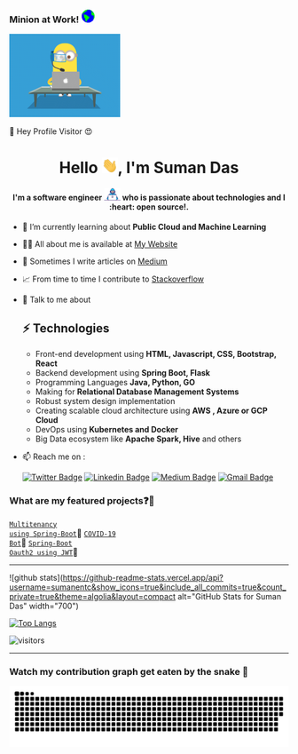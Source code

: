 ### Minion at Work!&nbsp;<img src="https://github.com/sumanentc/sumanentc/blob/master/assets/Earth.gif" width="24px">

<img src="https://github.com/sumanentc/sumanentc/blob/master/assets/minion.gif" width="200px">

:rainbow: Hey Profile Visitor 😍

<h1 align="center">Hello <img src="https://github.com/sumanentc/sumanentc/blob/master/assets/Hi.gif" width="29px">, I'm Suman Das</h1>
<h4 align="center">I'm a software engineer <img src="https://github.com/sumanentc/sumanentc/blob/master/assets/Developer.gif" width="30px">‍ who is passionate about technologies and I :heart: open source!.</h4>

- 🌱 I’m currently learning about **Public Cloud and Machine Learning**
- 👨‍💻 All about me is available at [My Website](https://sumanentc.github.io/)
- 📝 Sometimes I write articles on [Medium](https://dassum.medium.com/)
- 📈 From time to time I contribute to [Stackoverflow](https://stackoverflow.com/users/6805190/dassum?tab=profile)
- 💬 Talk to me about
  ## ⚡ Technologies
    - Front-end development using **HTML, Javascript, CSS, Bootstrap, React**
    - Backend development using **Spring Boot, Flask**
    - Programming Languages **Java, Python, GO**
    - Making for **Relational Database Management Systems**
    - Robust system design implementation
    - Creating scalable cloud architecture using **AWS , Azure or GCP Cloud**
    - DevOps using **Kubernetes and Docker**
    - Big Data ecosystem like **Apache Spark, Hive** and others

- 📫 Reach me on :

  [![Twitter Badge](https://img.shields.io/badge/-@nerd_dassum-1ca0f1?style=flat-square&labelColor=1ca0f1&logo=twitter&logoColor=white&link=https://twitter.com/nerd_dassum)](https://twitter.com/nerd_dassum)
  [![Linkedin Badge](https://img.shields.io/badge/-dassum-blue?style=flat-square&logo=Linkedin&logoColor=white&link=https://www.linkedin.com/in/dassum/)](https://www.linkedin.com/in/dassum/)
  [![Medium Badge](https://img.shields.io/badge/-@SumanDas-03a57a?style=flat-square&labelColor=000000&logo=Medium&link=https://dassum.medium.com/)](https://medium.com/@dassum)
  [![Gmail Badge](https://img.shields.io/badge/-sumanentc@gmail.com-c14438?style=flat-square&logo=Gmail&logoColor=white&link=mailto:sumanentc@gmail.com)](mailto:sumanentc@gmail.com)

### What are my featured projects:question::rocket:

<code>[Multitenancy using Spring-Boot](https://github.com/sumanentc/multitenant)</code>:office:
<code>[COVID-19 Bot](https://github.com/sumanentc/COVID-19-bot)</code>:robot:
<code>[Spring-Boot Oauth2 using JWT](https://github.com/sumanentc/springboot-oauth-jwt)</code>:guard:

--------------------------------------------------------------------------------------------------------------------------------------------------------------------

![github stats](https://github-readme-stats.vercel.app/api?username=sumanentc&show_icons=true&include_all_commits=true&count_private=true&theme=algolia&layout=compact
alt="GitHub Stats for Suman Das" width="700")

[![Top Langs](https://github-readme-stats.vercel.app/api/top-langs/?username=sumanentc&layout=compact)](https://github.com/sumanentc/github-readme-stats)

![visitors](https://visitor-badge.glitch.me/badge?page_id=sumanentc)

--------------------------------------------------------------------------------------------------------------------------------------------------------------------

### Watch my contribution graph get eaten by the snake 🐍

<!-- platane/snk works, it just puts it on a new branch -->
![sumanentc snake gif](https://github.com/sumanentc/sumanentc/blob/output/github-contribution-grid-snake.svg)